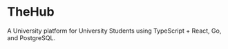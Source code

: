 # TheHub
A University platform for University Students using TypeScript + React, Go, and PostgreSQL.
